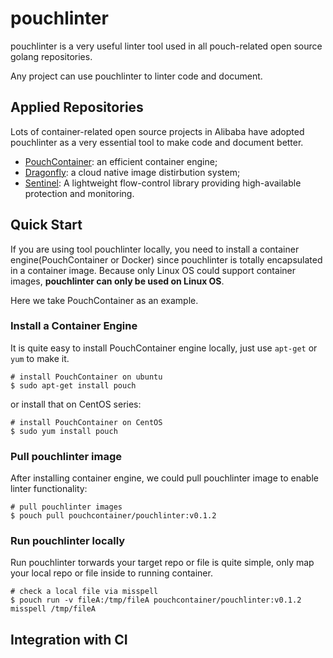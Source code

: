 # pouchlinter

pouchlinter is a very useful linter tool used in all pouch-related open source golang repositories.

Any project can use pouchlinter to linter code and document.

## Applied Repositories

Lots of container-related open source projects in Alibaba have adopted pouchlinter as a very essential tool to make code and document better. 

* [PouchContainer](https://github.com/alibaba/pouch): an efficient container engine;
* [Dragonfly](https://github.com/alibaba/Dragonfly): a cloud native image distirbution system;
* [Sentinel](https://github.com/alibaba/Sentinel): A lightweight flow-control library providing high-available protection and monitoring.

## Quick Start

If you are using tool pouchlinter locally, you need to install a container engine(PouchContainer or Docker) since pouchlinter is totally encapsulated in a container image. Because only Linux OS could support container images, **pouchlinter can only be used on Linux OS**.

Here we take PouchContainer as an example.

### Install a Container Engine

It is quite easy to install PouchContainer engine locally, just use `apt-get` or `yum` to make it.

```shell
# install PouchContainer on ubuntu
$ sudo apt-get install pouch
```

or install that on CentOS series:

```shell
# install PouchContainer on CentOS
$ sudo yum install pouch
```

### Pull pouchlinter image

After installing container engine, we could pull pouchlinter image to enable linter functionality:

```shell
# pull pouchlinter images
$ pouch pull pouchcontainer/pouchlinter:v0.1.2
```

### Run pouchlinter locally

Run pouchlinter torwards your target repo or file  is quite simple, only map your local repo or file inside to running container.

``` shell
# check a local file via misspell
$ pouch run -v fileA:/tmp/fileA pouchcontainer/pouchlinter:v0.1.2 misspell /tmp/fileA
```

## Integration with CI 


